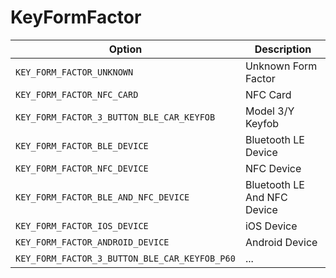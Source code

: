 # KeyFormFactor

Option|Description
-|-
`KEY_FORM_FACTOR_UNKNOWN`|Unknown Form Factor
`KEY_FORM_FACTOR_NFC_CARD`|NFC Card
`KEY_FORM_FACTOR_3_BUTTON_BLE_CAR_KEYFOB`|Model 3/Y Keyfob
`KEY_FORM_FACTOR_BLE_DEVICE`|Bluetooth LE Device
`KEY_FORM_FACTOR_NFC_DEVICE`|NFC Device
`KEY_FORM_FACTOR_BLE_AND_NFC_DEVICE`|Bluetooth LE And NFC Device
`KEY_FORM_FACTOR_IOS_DEVICE`|iOS Device
`KEY_FORM_FACTOR_ANDROID_DEVICE`|Android Device
`KEY_FORM_FACTOR_3_BUTTON_BLE_CAR_KEYFOB_P60`|...

